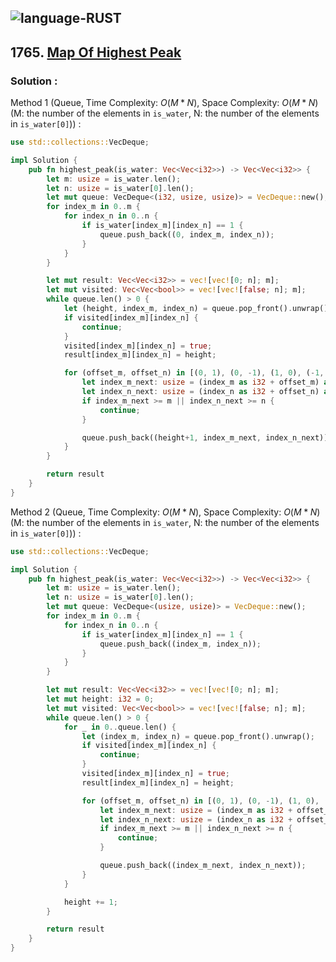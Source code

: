 ![language-RUST](https://img.shields.io/badge/RUST-8d4004?style=for-the-badge&logo=RUST)
---

## 1765. [Map Of Highest Peak](https://leetcode.com/problems/map-of-highest-peak)

### Solution :

Method 1 (Queue, Time Complexity: $O(M*N)$, Space Complexity: $O(M*N)$ (M: the number of the elements in `is_water`, N: the number of the elements in `is_water[0]`)) :
```rust
use std::collections::VecDeque;

impl Solution {
    pub fn highest_peak(is_water: Vec<Vec<i32>>) -> Vec<Vec<i32>> {
        let m: usize = is_water.len();
        let n: usize = is_water[0].len();
        let mut queue: VecDeque<(i32, usize, usize)> = VecDeque::new();
        for index_m in 0..m {
            for index_n in 0..n {
                if is_water[index_m][index_n] == 1 {
                    queue.push_back((0, index_m, index_n));
                }
            }
        }

        let mut result: Vec<Vec<i32>> = vec![vec![0; n]; m];
        let mut visited: Vec<Vec<bool>> = vec![vec![false; n]; m];
        while queue.len() > 0 {
            let (height, index_m, index_n) = queue.pop_front().unwrap();
            if visited[index_m][index_n] {
                continue;
            }
            visited[index_m][index_n] = true;
            result[index_m][index_n] = height;

            for (offset_m, offset_n) in [(0, 1), (0, -1), (1, 0), (-1, 0)] {
                let index_m_next: usize = (index_m as i32 + offset_m) as usize;
                let index_n_next: usize = (index_n as i32 + offset_n) as usize;
                if index_m_next >= m || index_n_next >= n {
                    continue;
                }

                queue.push_back((height+1, index_m_next, index_n_next));
            }
        }

        return result
    }
}
```

Method 2 (Queue, Time Complexity: $O(M*N)$, Space Complexity: $O(M*N)$ (M: the number of the elements in `is_water`, N: the number of the elements in `is_water[0]`)) :
```rust
use std::collections::VecDeque;

impl Solution {
    pub fn highest_peak(is_water: Vec<Vec<i32>>) -> Vec<Vec<i32>> {
        let m: usize = is_water.len();
        let n: usize = is_water[0].len();
        let mut queue: VecDeque<(usize, usize)> = VecDeque::new();
        for index_m in 0..m {
            for index_n in 0..n {
                if is_water[index_m][index_n] == 1 {
                    queue.push_back((index_m, index_n));
                }
            }
        }

        let mut result: Vec<Vec<i32>> = vec![vec![0; n]; m];
        let mut height: i32 = 0;
        let mut visited: Vec<Vec<bool>> = vec![vec![false; n]; m];
        while queue.len() > 0 {
            for _ in 0..queue.len() {
                let (index_m, index_n) = queue.pop_front().unwrap();
                if visited[index_m][index_n] {
                    continue;
                }
                visited[index_m][index_n] = true;
                result[index_m][index_n] = height;

                for (offset_m, offset_n) in [(0, 1), (0, -1), (1, 0), (-1, 0)] {
                    let index_m_next: usize = (index_m as i32 + offset_m) as usize;
                    let index_n_next: usize = (index_n as i32 + offset_n) as usize;
                    if index_m_next >= m || index_n_next >= n {
                        continue;
                    }

                    queue.push_back((index_m_next, index_n_next));
                }
            }

            height += 1;
        }

        return result
    }
}
```
